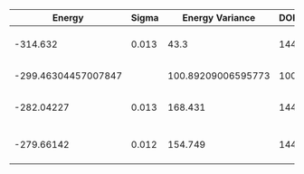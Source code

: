| Energy              | Sigma | Energy Variance    | DOF | Einf | Method                       | Reference |
|---------------------|-------|--------------------|-----|------|------------------------------|-----------|
| -314.632            | 0.013 | 43.3               | 144 | 0    | VMC with Dirac+field+Jastrow | TODO: ask Francesco |
| -299.46304457007847 |       | 100.89209006595773 | 100 | 0    | DMRG (bond dimension = 512)  | [code](https://github.com/https://github.com/varbench/methods/blob/main/scripts/Heisenberg/triangular_144_P/dmrg.sh) |
| -282.04227          | 0.013 | 168.431            | 144 | 0    | RBM (alpha = 1)              | TODO: own code (RBM) |
| -279.66142          | 0.012 | 154.749            | 144 | 0    | Jastrow baseline             | TODO: own code (Jastrow) |
